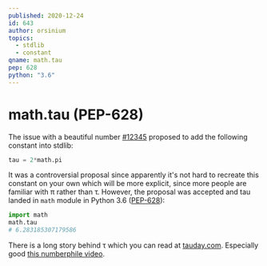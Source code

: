 ```yaml
---
published: 2020-12-24
id: 643
author: orsinium
topics:
  - stdlib
  - constant
qname: math.tau
pep: 628
python: "3.6"
---
```


# math.tau (PEP-628)

The issue with a beautiful number [#12345](https://bugs.python.org/issue12345) proposed to add the following constant into stdlib:

```python
tau = 2*math.pi
```

It was a controversial proposal since apparently it's not hard to recreate this constant on your own which will be more explicit, since more people are familiar with π rather than τ. However, the proposal was accepted and tau landed in `math` module in Python 3.6 ([PEP-628](https://www.python.org/dev/peps/pep-0628/)):

```python
import math
math.tau
# 6.283185307179586
```

There is a long story behind τ which you can read at [tauday.com](https://tauday.com/). Especially good [this numberphile video](http://youtu.be/83ofi_L6eAo).
